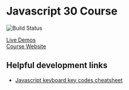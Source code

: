 # Javascript 30 Course
![Build Status](https://ci.cnetms.info/buildStatus/icon?job=Javascript30)

[Live Demos](https://chaddoncooper.co.uk/javascript30)  
[Course Website](https://javascript30.com/)

## Helpful development links

* [Javascript keyboard key codes cheatsheet](https://www.cambiaresearch.com/articles/15/javascript-char-codes-key-codes)